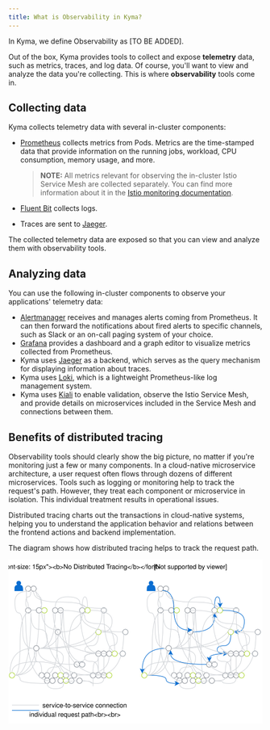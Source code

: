 ```yaml
---
title: What is Observability in Kyma?
---
```


In Kyma, we define Observability as [TO BE ADDED]. 
<!-- input collection
- use measurable data to get detailed insights what's happening in a system/environment (?) 
- logs, metrics, traces
- 
- 
-->

Out of the box, Kyma provides tools to collect and expose **telemetry** data, such as metrics, traces, and log data. Of course, you'll want to view and analyze the data you're collecting. This is where **observability** tools come in.

## Collecting data

<!-- 
We need to add a new category on how to instrument your custom workload to be collectable, in case the auto-telemetry data is not enough. Also telling what is coming out-of-the-box and why.

That section needs to give an overview and link to the guides which we have to provide
-->

Kyma collects telemetry data with several in-cluster components:

- [Prometheus](https://prometheus.io/docs/introduction) collects metrics from Pods. Metrics are the time-stamped data that provide information on the running jobs, workload, CPU consumption, memory usage, and more.

  > **NOTE:** All metrics relevant for observing the in-cluster Istio Service Mesh are collected separately. You can find more information about it in the [Istio monitoring documentation](../../../01-overview/main-areas/observability/obsv-03-istio-monitoring.md).

- [Fluent Bit](https://fluentbit.io/) collects logs.

- Traces are sent to [Jaeger](https://www.jaegertracing.io/docs).

The collected telemetry data are exposed so that you can view and analyze them with observability tools.

## Analyzing data

You can use the following in-cluster components to observe your applications' telemetry data:

- [Alertmanager](https://prometheus.io/docs/alerting/alertmanager/) receives and manages alerts coming from Prometheus. It can then forward the notifications about fired alerts to specific channels, such as Slack or an on-call paging system of your choice.
- [Grafana](https://grafana.com/docs/guides/getting_started/) provides a dashboard and a graph editor to visualize metrics collected from Prometheus.
- Kyma uses [Jaeger](https://www.jaegertracing.io/docs/) as a backend, which serves as the query mechanism for displaying information about traces.
- Kyma uses [Loki](https://github.com/grafana/loki), which is a lightweight Prometheus-like log management system.
- Kyma uses [Kiali](https://www.kiali.io) to enable validation, observe the Istio Service Mesh, and provide details on microservices included in the Service Mesh and connections between them.

## Benefits of distributed tracing

Observability tools should clearly show the big picture, no matter if you're monitoring just a few or many components. In a cloud-native microservice architecture, a user request often flows through dozens of different microservices. Tools such as logging or monitoring help to track the request's path. However, they treat each component or microservice in isolation. This individual treatment results in operational issues.

Distributed tracing charts out the transactions in cloud-native systems, helping you to understand the application behavior and relations between the frontend actions and backend implementation.

The diagram shows how distributed tracing helps to track the request path.

![Distributed tracing](./assets/distributed-tracing.svg)
